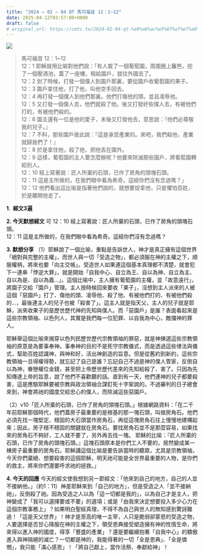 ```yaml
---
title: "2024 – 02 – 04 QT 馬可福音 12：1~12"
date: 2025-04-12T03:57:00+0800
draft: false
# original_url: https://cmtc.tw/2024-02-04-qt-%e9%a6%ac%e5%8f%af%e7%a6%8f%e9%9f%b3-12%ef%bc%9a112
---
```


![](/images/qt.jpg)
> 馬可福音 12：1\~12  
> 12：1 耶穌就用比喻對他們說：「有人栽了一個葡萄園，周圍圈上籬笆，挖了一個壓酒池，蓋了一座樓，租給園戶，就往外國去了。  
> 12：2 到了時候，打發一個僕人到園戶那裏，要從園戶收葡萄園的果子。  
> 12：3 園戶拿住他，打了他，叫他空手回去。  
> 12：4 再打發一個僕人到他們那裏。他們打傷他的頭，並且凌辱他。  
> 12：5 又打發一個僕人去，他們就殺了他。後又打發好些僕人去，有被他們打的，有被他們殺的。  
> 12：6 園主還有一位是他的愛子，末後又打發他去，意思說：『他們必尊敬我的兒子。』  
> 12：7 不料，那些園戶彼此說：『這是承受產業的。來吧，我們殺他，產業就歸我們了！』  
> 12：8 於是拿住他，殺了他，把他丟在園外。  
> 12：9 這樣，葡萄園的主人要怎麼辦呢？他要來除滅那些園戶，將葡萄園轉給別人。  
> 12：10 經上寫著說：匠人所棄的石頭，已作了房角的頭塊石頭。  
> 12：11 這是主所做的，在我們眼中看為希奇。這經你們沒有念過嗎？」  
> 12：12 他們看出這比喻是指著他們說的，就想要捉拿他，只是懼怕百姓，於是離開他走了。

**1.  經文3遍**

**2. 今天默想經文**
可 12：10 經上寫著說：匠人所棄的石頭，已作了房角的頭塊石頭。  
12：11 這是主所做的，在我們眼中看為希奇。這經你們沒有念過嗎？

**3. 默想分享**
（1）耶穌說了一個比喻，重點是告訴世人，神才是真正擁有這個世界「絕對與完整的主權」，而世人與一切「受造之物」，都必須服在神的主權之下，順服權柄，將來也要「向主交帳」。受造世人如果連這個基本真理都不清楚，就會犯下一連串「悖逆大罪」，就是開始「自我中心、自立為王、自以為神、自立為主、自以為是、自以為義…」。這個比喻中，主人擁有葡萄園的主權，並「故意遠行」，將園子交給「園戶」管理。主人按時候回來要收「果子」，沒想到主人派來的人被這個「惡園戶」打了、傷他的頭、凌辱他、殺了他、有被他們打的、有被他們殺的…，最後連主人的兒子也被「殺害了」。這主人就是指天父，主人的兒子就是耶穌，派來收果子的是歷世歷代神的先知與僕人。而「惡園戶」是誰？表面看起來是這些宗教領袖、以色列人，其實是我們每一位犯罪、以自我為中心，敵擋神的罪人。

耶穌舉這個比喻來揭穿以色列民歷世歷代宗教領袖的罪惡，就是神揀選這些宗教領袖的原意是為要事奉神。事奉神的目的不是死守宗教儀式，而是透過這些律法與儀式，幫助百姓認識神，與神和好，活出神創造的旨意。但是從舊約到新約，這些宗教領袖一旦得權得勢，就忘記了自己是誰？忘記自己不過是神的僕人管家，反倒自以為神，眷戀權位金錢，甚至把上帝歷世歷代差來的先知給殺了、害了。只因為先知傳達上帝的旨意，說了他們不喜歡聽的話。直到有一天，他們連神的兒子都要殺害，這是應驗耶穌要被宗教與政治領袖合謀釘死十字架說的。不過審判的日子總會來到，神會將祂的國度交給忠心的僕人，而除滅這些惡園戶。

（2）v10「匠人所棄的石頭，已作了房角的頭塊石頭。」根據網路資料：「在二千年前耶穌那個時代，他們蓋房子最重要的是根基的那一塊石頭，叫做房角石。他們必須先找一塊堅定、穩固的大石頭當作房角石，再從這塊房角石往上慢慢地建構起來；因此，房子穩不穩固的關鍵就在房角石。要找房角石並不是那麼容易，如果找來的房角石不夠好，工人就不要了，另外再去找一塊。 耶穌的比喻：『匠人所棄的石頭，已作了房角的頭塊石頭。』這塊石頭原本是你們工人不要的，居然變成某一棟房子最重要的房角石。耶穌講這個比喻是要告訴當時的聽眾，尤其是宗教領袖，今天你們棄絕、想要殺害的這個耶穌，明天祂可能是全世界最重要的人物，是你們的救主，將來你們還要呼求祂的拯救。」

**4. 今天的回應**
今天的經文使我想到另一節經文：「他來到自己的地方，自己的人並不接納他。」（約1：11）神差耶穌來到「自己的地方」，但是受造之人「並不接納祂」，反倒殺了祂。因為受造之人以為「這一切都是我的」，以為自己才是主人，把神變成了「我可以選擇要或不要」的選項；或是「由我來決定想要投入多少心力在這個宗教事務上」？如果明白聖經真理，不得不為自己與世人的無知感到驚訝難過！「這是天父世界」！神才是至高的唯一主宰，人只是脆弱卻蒙恩的受造之物，人要選擇是否甘心降服在神的主權之下，領受恩典接受塑造擁有神的性情生命，將來得以進入神的國度，得享「豐盛的產業」？還是要繼續抱著「自我中心」的驕傲進入與神隔絕的滅亡？一切都是神的，我能得著的一切「全是恩典」、「全是憐憫」，我只能「滿心感恩」！「將自己獻上，當作活祭、奉獻給神」！
